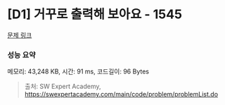# [D1] 거꾸로 출력해 보아요 - 1545 

[문제 링크](https://swexpertacademy.com/main/code/problem/problemDetail.do?contestProbId=AV2gbY0qAAQBBAS0) 

### 성능 요약

메모리: 43,248 KB, 시간: 91 ms, 코드길이: 96 Bytes



> 출처: SW Expert Academy, https://swexpertacademy.com/main/code/problem/problemList.do